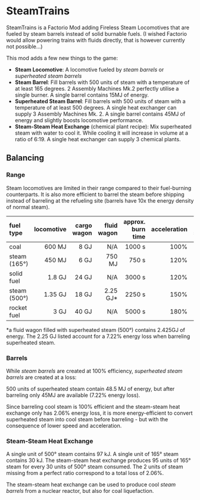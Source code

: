 # SteamTrains
SteamTrains is a Factorio Mod adding Fireless Steam Locomotives that are fueled by steam barrels instead of solid burnable fuels.
(I wished Factorio would allow powering trains with fluids directly, that is however currently not possible...)

This mod adds a few new things to the game:

 - **Steam Locomotive**: A locomotive fueled by *steam barrels* or *superheated steam barrels*
 - **Steam Barrel**: Fill barrels with 500 units of steam with a temperature of at least 165 degrees. 2 Assembly Machines Mk.2 perfectly utilise a single burner. A single barrel contains 15MJ of energy.
 - **Superheated Steam Barrel**: Fill barrels with 500 units of steam with a temperature of at least 500 degrees. A single heat exchanger can supply 3 Assembly Machines Mk. 2. A single barrel contains 45MJ of energy and slightly boosts locomotive performance.
 - **Steam-Steam Heat Exchange** (chemical plant recipe): Mix superheated steam with water to cool it. While cooling it will increase in volume at a ratio of 6:19. A single heat exchanger can supply 3 chemical plants.
 
 ## Balancing
 
 ### Range
 Steam locomotives are limited in their range compared to their fuel-burning counterparts. It is also more efficient to barrel the steam before shipping instead of barreling at the refueling site (barrels have 10x the energy density of normal steam).
 
| fuel type    | locomotive | cargo wagon | fluid wagon | approx. burn time | acceleration | max speed |
|:-------------|-----------:|------------:|------------:|------------------:|-------------:|----------:|
| coal         |   600 MJ   |  8 GJ       | N/A         | 1000 s            |         100% |      100% |
| steam (165°) |   450 MJ   |  6 GJ       |   750 MJ    |  750 s            |         120% |      105% |
| solid fuel   | 1.8 GJ     | 24 GJ       | N/A         | 3000 s            |         120% |      105% |
| steam (500°) | 1.35 GJ    | 18 GJ       | 2.25 GJ*    | 2250 s            |         150% |      110% |
| rocket fuel  | 3 GJ       | 40 GJ       | N/A         | 5000 s            |         180% |      115% |

\*a fluid wagon filled with superheated steam (500°) contains 2.425GJ of energy. The 2.25 GJ listed account for a 7.22% energy loss when barreling superheated steam.

### Barrels
While *steam barrels* are created at 100% efficiency, *superheated steam barrels* are created at a loss:

500 units of superheated steam contain 48.5 MJ of energy, but after barreling only 45MJ are available (7.22% energy loss).

Since barreling cool steam is 100% efficient and the steam-steam heat exchange only has 2.06% energy loss, it is more energy-efficient to convert superheated steam into cool steam before barreling - but with the consequence of lower speed and acceleration.

### Steam-Steam Heat Exchange
A single unit of 500° steam contains 97 kJ. A single unit of 165° steam contains 30 kJ.
The steam-steam heat exchange produces 95 units of 165° steam for every 30 units of 500° steam consumed. The 2 units of steam missing from a perfect ratio correspond to a total loss of 2.06%.

The steam-steam heat exchange can be used to produce cool *steam barrels* from a nuclear reactor, but also for coal liquefaction.


